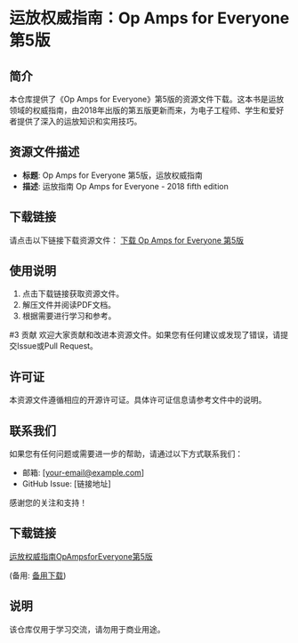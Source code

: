 # 运放权威指南：Op Amps for Everyone 第5版

## 简介
本仓库提供了《Op Amps for Everyone》第5版的资源文件下载。这本书是运放领域的权威指南，由2018年出版的第五版更新而来，为电子工程师、学生和爱好者提供了深入的运放知识和实用技巧。

## 资源文件描述
- **标题**: Op Amps for Everyone 第5版，运放权威指南
- **描述**: 运放指南 Op Amps for Everyone - 2018 fifth edition

## 下载链接
请点击以下链接下载资源文件：
[下载 Op Amps for Everyone 第5版](链接地址)

## 使用说明
1. 点击下载链接获取资源文件。
2. 解压文件并阅读PDF文档。
3. 根据需要进行学习和参考。

#3 贡献
欢迎大家贡献和改进本资源文件。如果您有任何建议或发现了错误，请提交Issue或Pull Request。

## 许可证
本资源文件遵循相应的开源许可证。具体许可证信息请参考文件中的说明。

## 联系我们
如果您有任何问题或需要进一步的帮助，请通过以下方式联系我们：
- 邮箱: [your-email@example.com]
- GitHub Issue: [链接地址]

感谢您的关注和支持！

## 下载链接
[运放权威指南OpAmpsforEveryone第5版]() 

(备用: [备用下载](https://pan.baidu.com/s/1Im2fW3IvO34WUkVVnNmDug?pwd=1234))

## 说明

该仓库仅用于学习交流，请勿用于商业用途。
